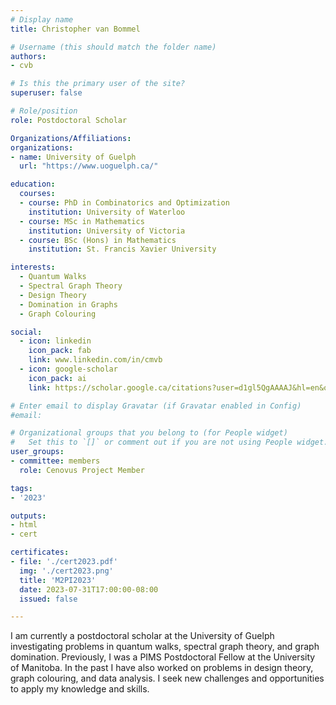 ```yaml
---
# Display name
title: Christopher van Bommel

# Username (this should match the folder name)
authors:
- cvb

# Is this the primary user of the site?
superuser: false

# Role/position
role: Postdoctoral Scholar

Organizations/Affiliations:
organizations:
- name: University of Guelph
  url: "https://www.uoguelph.ca/"

education:
  courses:
  - course: PhD in Combinatorics and Optimization
    institution: University of Waterloo
  - course: MSc in Mathematics
    institution: University of Victoria
  - course: BSc (Hons) in Mathematics
    institution: St. Francis Xavier University

interests:
  - Quantum Walks
  - Spectral Graph Theory
  - Design Theory
  - Domination in Graphs
  - Graph Colouring

social:
  - icon: linkedin
    icon_pack: fab
    link: www.linkedin.com/in/cmvb
  - icon: google-scholar
    icon_pack: ai
    link: https://scholar.google.ca/citations?user=d1gl5QgAAAAJ&hl=en&oi=sra

# Enter email to display Gravatar (if Gravatar enabled in Config)
#email:

# Organizational groups that you belong to (for People widget)
#   Set this to `[]` or comment out if you are not using People widget.
user_groups:
- committee: members
  role: Cenovus Project Member

tags:
- '2023'

outputs:
- html
- cert

certificates:
- file: './cert2023.pdf'
  img: './cert2023.png'
  title: 'M2PI2023'
  date: 2023-07-31T17:00:00-08:00
  issued: false

---
```


I am currently a postdoctoral scholar at the University of Guelph investigating
problems in quantum walks, spectral graph theory, and graph domination.
Previously, I was a PIMS Postdoctoral Fellow at the University of Manitoba. In
the past I have also worked on problems in design theory, graph colouring, and
data analysis. I seek new challenges and opportunities to apply my knowledge and
skills.

